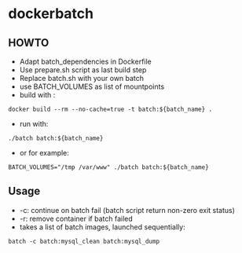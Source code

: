 dockerbatch
===========

HOWTO
-----
* Adapt batch_dependencies in Dockerfile
* Use prepare.sh script as last build step
* Replace batch.sh with your own batch
* use BATCH_VOLUMES as list of mountpoints
* build with :
```
docker build --rm --no-cache=true -t batch:${batch_name} .
```
* run with:
```
./batch batch:${batch_name}
```
* or for example:
```
BATCH_VOLUMES="/tmp /var/www" ./batch batch:${batch_name}
```

Usage
-----
* -c: continue on batch fail (batch script return non-zero exit status)
* -r: remove container if batch failed
* takes a list of batch images, launched sequentially:
```
batch -c batch:mysql_clean batch:mysql_dump
```
